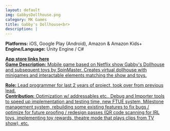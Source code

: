 ```yaml
---
layout: default
img: GabbysDollhouse.png
category: MK Games
title: Gabby's Dollhouse<br>
description: |
---
```

**Platforms:** iOS, Google Play (Android), Amazon & Amazon Kids+ <br>
**Engine/Language:** Unity Engine / C# <br> 

<a href="https://gabbysdollhouse.spinmaster.com/en_us">**App store links here**<br>
**Game Description:** Mobile game based on Netflix show Gabby's Dollhouse and subsequent toys by SpinMaster. Creates virtual dollhouse with minigames and interactable elements matching the show and toys.  <br>

**Role:** Lead programmer for last 2 years of project, took over from previous lead. <br>
**Contribution:** Optimization w/ addressables etc., Debug and Importer tools to speed up implementation and testing time, new FTUE system, Milestone management system, rebuilding some existing features to fix bugs / optimize for future proofing / redesign passes (QR code scanning for IRL toys, implementing toy rewards, theatre mode that plays clips from TV show), etc. <br>